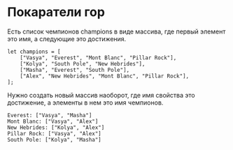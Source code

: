 # Покаратели гор

Есть список чемпионов champions в виде массива, где первый элемент это имя, а следующие это достижения.

```
let champions = [  
    ["Vasya", "Everest", "Mont Blanc", "Pillar Rock"],  
    ["Kolya", "South Pole", "New Hebrides"],  
    ["Masha", "Everest", "South Pole"],
    ["Alex", "New Hebrides", "Mont Blanc", "Pillar Rock"],  
];
```

Нужно создать новый массив наоборот, где имя свойства это достижение, а элементы в нем это имя чемпионов.

```
Everest: ["Vasya", "Masha"]
Mont Blanc: ["Vasya", "Alex"]
New Hebrides: ["Kolya", "Alex"]
Pillar Rock: ["Vasya", "Alex"]
South Pole: ["Kolya", "Masha"]
```
